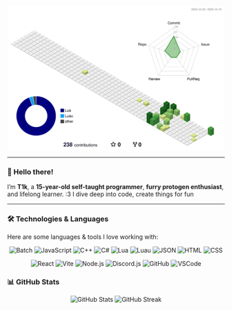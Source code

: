 <div align="center">
  <picture>
    <source media="(prefers-color-scheme: dark)" srcset="./profile-3d-contrib/profile-night-green.svg">
    <img alt="3D contribution graph" src="./profile-3d-contrib/profile-green.svg">
  </picture>
</div>

---

### 👋 Hello there!

I’m **T1k**, a **15-year-old self-taught programmer**, **furry protogen enthusiast**, and lifelong learner. :3
I dive deep into code, create things for fun

---

### 🛠️ Technologies & Languages

Here are some languages & tools I love working with:

<p align="center">
  <!-- Languages -->
  <img src="https://img.shields.io/badge/Batch-4D4D4D?style=for-the-badge&logo=windows&logoColor=white" alt="Batch" />
  <img src="https://img.shields.io/badge/JavaScript-F7DF1E?style=for-the-badge&logo=javascript&logoColor=black" alt="JavaScript" />
  <img src="https://img.shields.io/badge/C++-00599C?style=for-the-badge&logo=c%2B%2B&logoColor=white" alt="C++" />
  <img src="https://img.shields.io/badge/C%23-239120?style=for-the-badge&logo=c-sharp&logoColor=white" alt="C#" />
  <img src="https://img.shields.io/badge/Lua-2C2D72?style=for-the-badge&logo=lua&logoColor=white" alt="Lua" />
  <img src="https://img.shields.io/badge/Luau-00AEEF?style=for-the-badge&logo=roblox&logoColor=white" alt="Luau" />
  <img src="https://img.shields.io/badge/JSON-000000?style=for-the-badge&logo=json&logoColor=white" alt="JSON" />
  <img src="https://img.shields.io/badge/HTML5-E34F26?style=for-the-badge&logo=html5&logoColor=white" alt="HTML" />
  <img src="https://img.shields.io/badge/CSS3-1572B6?style=for-the-badge&logo=css3&logoColor=white" alt="CSS" />
</p>

<p align="center">
  <!-- Frameworks & Tools -->
  <img src="https://img.shields.io/badge/React-61DAFB?style=for-the-badge&logo=react&logoColor=black" alt="React" />
  <img src="https://img.shields.io/badge/Vite-646CFF?style=for-the-badge&logo=vite&logoColor=white" alt="Vite" />
  <img src="https://img.shields.io/badge/Node.js-339933?style=for-the-badge&logo=node.js&logoColor=white" alt="Node.js" />
  <img src="https://img.shields.io/badge/Discord.js-5865F2?style=for-the-badge&logo=discord&logoColor=white" alt="Discord.js" />
  <img src="https://img.shields.io/badge/GitHub-181717?style=for-the-badge&logo=github&logoColor=white" alt="GitHub" />
  <img src="https://img.shields.io/badge/VSCODE-007ACC?style=for-the-badge&logo=visual-studio-code&logoColor=white" alt="VSCode" />
</p>

### 📊 GitHub Stats

<div align="center">
  <img src="https://github-readme-stats.vercel.app/api?username=T1k-T1k&show_icons=true&theme=radical" alt="GitHub Stats" />
  <img src="https://github-readme-streak-stats.herokuapp.com/?user=T1k-T1k&theme=radical" alt="GitHub Streak" />
</div>

